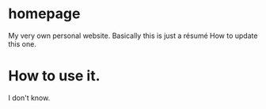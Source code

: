 # homepage
My very own personal website. Basically this is just a résumé
How to update this one.
 # How to use it. 
 I don't know.